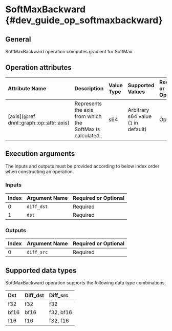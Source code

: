 SoftMaxBackward {#dev_guide_op_softmaxbackward}
===============================================

## General

SoftMaxBackward operation computes gradient for SoftMax.

## Operation attributes

| Attribute Name                           | Description                                               | Value Type | Supported Values                     | Required or Optional |
|:-----------------------------------------|:----------------------------------------------------------|:-----------|:-------------------------------------|:---------------------|
| [axis](@ref dnnl::graph::op::attr::axis) | Represents the axis from which the SoftMax is calculated. | s64        | Arbitrary s64 value (`1` in default) | Optional             |

## Execution arguments

The inputs and outputs must be provided according to below index order when
constructing an operation.

### Inputs

| Index | Argument Name | Required or Optional |
|:------|---------------|----------------------|
| 0     | `diff_dst`    | Required             |
| 1     | `dst`         | Required             |

### Outputs

| Index | Argument Name | Required or Optional |
|:------|:--------------|:---------------------|
| 0     | `diff_src`    | Required             |

## Supported data types

SoftMaxBackward operation supports the following data type combinations.

| Dst  | Diff_dst | Diff_src      |
|:-----|:---------|:--------------|
| f32  | f32      | f32           |
| bf16 | bf16     | f32, bf16     |
| f16  | f16      | f32, f16      |
